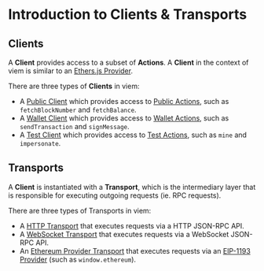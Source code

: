 # Introduction to Clients & Transports

## Clients

A **Client** provides access to a subset of **Actions**. A **Client** in the context of viem is similar to an [Ethers.js Provider](/TODO).

There are three types of **Clients** in viem:

- A [Public Client](/TODO) which provides access to [Public Actions](/TODO), such as `fetchBlockNumber` and `fetchBalance`. 
- A [Wallet Client](/TODO) which provides access to [Wallet Actions](/TODO), such as `sendTransaction` and `signMessage`.
- A [Test Client](/TODO) which provides access to [Test Actions](/TODO), such as `mine` and `impersonate`.

## Transports

A **Client** is instantiated with a **Transport**, which is the intermediary layer that is responsible for executing outgoing requests (ie. RPC requests).

There are three types of Transports in viem: 

- A [HTTP Transport](/TODO) that executes requests via a HTTP JSON-RPC API.
- A [WebSocket Transport](/TODO) that executes requests via a WebSocket JSON-RPC API.
- An [Ethereum Provider Transport](/TODO) that executes requests via an [EIP-1193 Provider](/TODO) (such as `window.ethereum`).